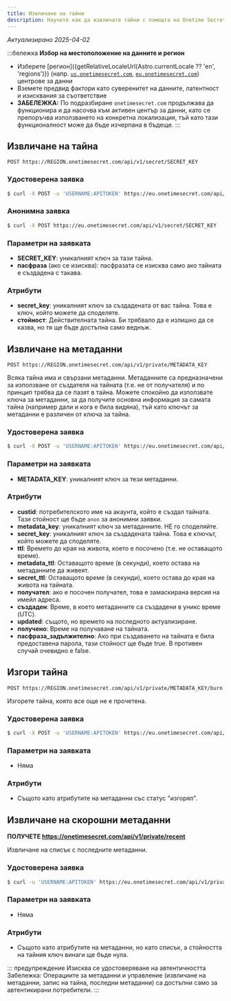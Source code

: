 ```yaml
---
title: Извличане на тайни
description: Научете как да извличате тайни с помощта на Onetime Secret REST API с поддръжка на автентикиран и анонимен достъп.
---
```


_Актуализирано 2025-04-02_

:::бележка
**Избор на местоположение на данните и регион**
- Изберете [регион]({getRelativeLocaleUrl(Astro.currentLocale ?? 'en', 'regions')}) (напр. [`us.onetimesecret.com`](https://us.onetimesecret.com/), [`eu.onetimesecret.com`](https://eu.onetimesecret.com/)) центрове за данни
- Вземете предвид фактори като суверенитет на данните, латентност и изисквания за съответствие
- **ЗАБЕЛЕЖКА:** По подразбиране `onetimesecret.com` продължава да функционира и да насочва към активен център за данни, като се препоръчва използването на конкретна локализация, тъй като тази функционалност може да бъде изчерпана в бъдеще.
:::

## Извличане на тайна

`POST https://REGION.onetimesecret.com/api/v1/secret/SECRET_KEY`

### Удостоверена заявка

```bash
$ curl -X POST -u 'USERNAME:APITOKEN' https://eu.onetimesecret.com/api/v1/secret/SECRET_KEY
```

### Анонимна заявка

```bash
$ curl -X POST https://eu.onetimesecret.com/api/v1/secret/SECRET_KEY
```

### Параметри на заявката

- **SECRET_KEY**: уникалният ключ за тази тайна.
- **пасфраза** (ако се изисква): пасфразата се изисква само ако тайната е създадена с такава.

### Атрибути

- **secret_key**: уникалният ключ за създадената от вас тайна. Това е ключ, който можете да споделяте.
- **стойност**: Действителната тайна. Би трябвало да е излишно да се казва, но тя ще бъде достъпна само веднъж.

## Извличане на метаданни

`POST https://REGION.onetimesecret.com/api/v1/private/METADATA_KEY`

Всяка тайна има и свързани метаданни. Метаданните са предназначени за използване от създателя на тайната (т.е. не от получателя) и по принцип трябва да се пазят в тайна. Можете спокойно да използвате ключа за метаданни, за да получите основна информация за самата тайна (например дали и кога е била видяна), тъй като ключът за метаданни е различен от ключа за тайна.

### Удостоверена заявка

```bash
$ curl -X POST -u 'USERNAME:APITOKEN' https://eu.onetimesecret.com/api/v1/private/METADATA_KEY
```

### Параметри на заявката

- **METADATA_KEY**: уникалният ключ за тези метаданни.

### Атрибути

- **custid**: потребителското име на акаунта, който е създал тайната. Тази стойност ще бъде `anon` за анонимни заявки.
- **metadata\_key**: уникалният ключ за метаданните. НЕ го споделяйте.
- **secret\_key**: уникалният ключ за създадената тайна. Това е ключът, който можете да споделяте.
- **ttl**: Времето до края на живота, което е посочено (т.е. не оставащото време).
- **metadata\_ttl**: Оставащото време (в секунди), което остава на метаданните да живеят.
- **secret\_ttl**: Оставащото време (в секунди), което остава до края на живота на тайната.
- **получател**: ако е посочен получател, това е замаскирана версия на имейл адреса.
- **създаден**: Време, в което метаданните са създадени в уникс време (UTC).
- **updated**: същото, но времето на последното актуализиране.
- **получено**: Време на получаване на тайната.
- **пасфраза\_задължително**: Ако при създаването на тайната е била предоставена парола, тази стойност ще бъде true. В противен случай очевидно е false.


## Изгори тайна

`POST https://REGION.onetimesecret.com/api/v1/private/METADATA_KEY/burn`

Изгорете тайна, която все още не е прочетена.

### Удостоверена заявка

```bash
$ curl -X POST -u 'USERNAME:APITOKEN' https://eu.onetimesecret.com/api/v1/private/METADATA_KEY/burn
```

### Параметри на заявката

- Няма

### Атрибути

- Същото като атрибутите на метаданни със статус "изгорял".

## Извличане на скорошни метаданни

**ПОЛУЧЕТЕ https://onetimesecret.com/api/v1/private/recent**

Извличане на списък с последните метаданни.

### Удостоверена заявка

```bash
$ curl -u 'USERNAME:APITOKEN' https://eu.onetimesecret.com/api/v1/private/recent
```

### Параметри на заявката

- Няма

### Атрибути

- Същото като атрибутите на метаданни, но като списък, а стойността на тайния ключ винаги ще бъде нула.

::: предупреждение Изисква се удостоверяване на автентичността
Забележка: Операциите за метаданни и управление (извличане на метаданни, запис на тайна, последни метаданни) са достъпни само за автентикирани потребители.
:::
